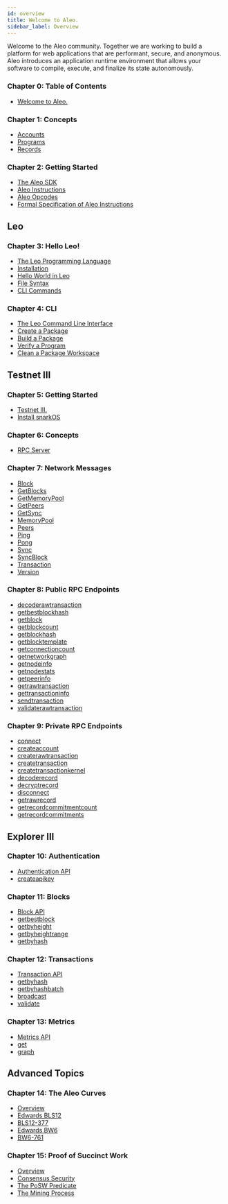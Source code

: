 ```yaml
---
id: overview
title: Welcome to Aleo.
sidebar_label: Overview
---
```


<!----------------------------------------------------------------------------->
<!-------------------- THIS MARKDOWN FILE IS AUTOGENERATED -------------------->
<!----------------------------------------------------------------------------->

Welcome to the Aleo community. Together we are working to build a platform for web applications that are
performant, secure, and anonymous. Aleo introduces an application runtime environment that allows your software
to compile, execute, and finalize its state autonomously.

<!-- markdown-link-check-disable -->
### Chapter 0: Table of Contents

- [Welcome to Aleo.](./00_overview.md)


### Chapter 1: Concepts

- [Accounts](./concepts/accounts)
- [Programs](./concepts/programs)
- [Records](./concepts/records)

[//]: # (- [Transactions]&#40;./concepts/03_transactions.md&#41;)

[//]: # (- [Blocks]&#40;./concepts/04_blocks.md&#41;)

[//]: # (- [Consensus]&#40;./concepts/05_consensus.md&#41;)

[//]: # (- [Glossary]&#40;./concepts/06_glossary.md&#41;)

### Chapter 2: Getting Started
- [The Aleo SDK](./aleo/overview)
- [Aleo Instructions](./aleo/instructions)
- [Aleo Opcodes](./aleo/opcodes)
- [Formal Specification of Aleo Instructions](./aleo/specification)

## Leo


### Chapter 3: Hello Leo!
- [The Leo Programming Language](./leo/getting_started/overview)
- [Installation](./leo/getting_started/installation)
- [Hello World in Leo](./leo/getting_started/hello_world)
- [File Syntax](./leo/getting_started/syntax)
- [CLI Commands](./leo/getting_started/cli)


[//]: # ()
[//]: # (### Chapter 4: Language)

[//]: # (- [A Flying Tour of Leo]&#40;./leo/language/00_flying_tour.md&#41;)

[//]: # (- [Layout of a Leo Program]&#40;./leo/language/01_layout.md&#41;)

[//]: # (- [Defining Variables]&#40;./leo/language/02_variables.md&#41;)

[//]: # (- [Data Types and Values]&#40;./leo/language/03_types.md&#41;)

[//]: # (- [Arrays]&#40;./leo/language/04_arrays_and_tuples.md&#41;)

[//]: # (- [Operators]&#40;./leo/language/05_operators.md&#41;)

[//]: # (- [Statements]&#40;./leo/language/06_statements.md&#41;)

[//]: # (- [Functions]&#40;./leo/language/07_functions.md&#41;)

[//]: # (- [Leo Inputs]&#40;./leo/language/08_inputs.md&#41;)

[//]: # (- [Circuits]&#40;./leo/language/09_circuits.md&#41;)

[//]: # (- [Imports]&#40;./leo/language/10_imports.md&#41;)

[//]: # (- [Console Functions]&#40;./leo/language/11_console.md&#41;)

[//]: # (- [Writing Tests]&#40;./leo/language/12_tests.md&#41;)

[//]: # (- [Lexical Structure]&#40;./leo/language/13_lexical.md&#41;)

[//]: # ()

### Chapter 4: CLI


- [The Leo Command Line Interface](./leo/cli/overview)
- [Create a Package](./leo/cli/new)
- [Build a Package](./leo/cli/build)
- [Verify a Program](./leo/cli/run)
- [Clean a Package Workspace](./leo/cli/clean)

## Testnet III

### Chapter 5: Getting Started

- [Testnet III.](./testnet/getting_started/00_overview.md)
- [Install snarkOS](./testnet/getting_started/01_installation.md)


### Chapter 6: Concepts

- [RPC Server](./testnet/concepts/00_rpc_server.md)


### Chapter 7: Network Messages

- [Block](./testnet/network_messages/00_block.md)
- [GetBlocks](./testnet/network_messages/01_get_blocks.md)
- [GetMemoryPool](./testnet/network_messages/02_get_memory_pool.md)
- [GetPeers](./testnet/network_messages/03_get_peers.md)
- [GetSync](./testnet/network_messages/04_get_sync.md)
- [MemoryPool](./testnet/network_messages/05_memory_pool.md)
- [Peers](./testnet/network_messages/06_peers.md)
- [Ping](./testnet/network_messages/07_ping.md)
- [Pong](./testnet/network_messages/08_pong.md)
- [Sync](./testnet/network_messages/09_sync.md)
- [SyncBlock](./testnet/network_messages/10_sync_block.md)
- [Transaction](./testnet/network_messages/11_transaction.md)
- [Version](./testnet/network_messages/12_version.md)


### Chapter 8: Public RPC Endpoints

- [decoderawtransaction](./testnet/public_endpoints/00_decoderawtransaction.md)
- [getbestblockhash](./testnet/public_endpoints/01_getbestblockhash.md)
- [getblock](./testnet/public_endpoints/02_getblock.md)
- [getblockcount](./testnet/public_endpoints/03_getblockcount.md)
- [getblockhash](./testnet/public_endpoints/04_getblockhash.md)
- [getblocktemplate](./testnet/public_endpoints/05_getblocktemplate.md)
- [getconnectioncount](./testnet/public_endpoints/06_getconnectioncount.md)
- [getnetworkgraph](./testnet/public_endpoints/07_getnetworkgraph.md)
- [getnodeinfo](./testnet/public_endpoints/08_getnodeinfo.md)
- [getnodestats](./testnet/public_endpoints/09_getnodestats.md)
- [getpeerinfo](./testnet/public_endpoints/10_getpeerinfo.md)
- [getrawtransaction](./testnet/public_endpoints/11_getrawtransaction.md)
- [gettransactioninfo](./testnet/public_endpoints/12_gettransactioninfo.md)
- [sendtransaction](./testnet/public_endpoints/13_sendtransaction.md)
- [validaterawtransaction](./testnet/public_endpoints/14_validaterawtransaction.md)


### Chapter 9: Private RPC Endpoints

- [connect](./testnet/private_endpoints/00_connect.md)
- [createaccount](./testnet/private_endpoints/01_createaccount.md)
- [createrawtransaction](./testnet/private_endpoints/02_createrawtransaction.md)
- [createtransaction](./testnet/private_endpoints/03_createtransaction.md)
- [createtransactionkernel](./testnet/private_endpoints/04_createtransactionkernel.md)
- [decoderecord](./testnet/private_endpoints/05_decoderecord.md)
- [decryptrecord](./testnet/private_endpoints/06_decryptrecord.md)
- [disconnect](./testnet/private_endpoints/07_disconnect.md)
- [getrawrecord](./testnet/private_endpoints/08_getrawrecord.md)
- [getrecordcommitmentcount](./testnet/private_endpoints/09_getrecordcommitmentcount.md)
- [getrecordcommitments](./testnet/private_endpoints/10_getrecordcommitments.md)


## Explorer III

### Chapter 10: Authentication

- [Authentication API](./explorer/authentication/00_authentication_api.md)
- [createapikey](./explorer/authentication/01_createapikey.md)


### Chapter 11: Blocks

- [Block API](./explorer/blocks/00_block_api.md)
- [getbestblock](./explorer/blocks/01_getbestblock.md)
- [getbyheight](./explorer/blocks/02_getbyheight.md)
- [getbyheightrange](./explorer/blocks/03_getbyheightrange.md)
- [getbyhash](./explorer/blocks/04_getbyhash.md)


### Chapter 12: Transactions

- [Transaction API](./explorer/transactions/00_transaction_api.md)
- [getbyhash](./explorer/transactions/01_getbyhash.md)
- [getbyhashbatch](./explorer/transactions/02_getbyhashbatch.md)
- [broadcast](./explorer/transactions/03_broadcast.md)
- [validate](./explorer/transactions/04_validate.md)


### Chapter 13: Metrics

- [Metrics API](./explorer/metrics/00_metrics_api.md)
- [get](./explorer/metrics/01_get.md)
- [graph](./explorer/metrics/02_graph.md)


## Advanced Topics

### Chapter 14: The Aleo Curves

- [Overview](./advanced/the_aleo_curves/00_overview.md)
- [Edwards BLS12](./advanced/the_aleo_curves/01_edwards_bls12.md)
- [BLS12-377](./advanced/the_aleo_curves/02_bls12-377.md)
- [Edwards BW6](./advanced/the_aleo_curves/03_edwards_bw6.md)
- [BW6-761](./advanced/the_aleo_curves/04_bw6-761.md)


### Chapter 15: Proof of Succinct Work

- [Overview](./advanced/posw/00_overview.md)
- [Consensus Security](./advanced/posw/01_consensus_security.md)
- [The PoSW Predicate](./advanced/posw/02_posw_predicate.md)
- [The Mining Process](./advanced/posw/03_mining.md)


<!-- markdown-link-check-enable -->